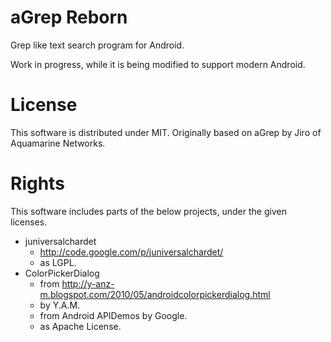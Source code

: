 aGrep Reborn
============

Grep like text search program for Android.

Work in progress, while it is being modified to support modern Android.

# License

This software is distributed under MIT. Originally based on aGrep by Jiro of Aquamarine Networks.

# Rights

This software includes parts of the below projects, under the given licenses.

 - juniversalchardet
   - http://code.google.com/p/juniversalchardet/
   - as LGPL.
 - ColorPickerDialog
   - from http://y-anz-m.blogspot.com/2010/05/androidcolorpickerdialog.html
   - by Y.A.M.
   - from Android APIDemos by Google.
   - as Apache License.
